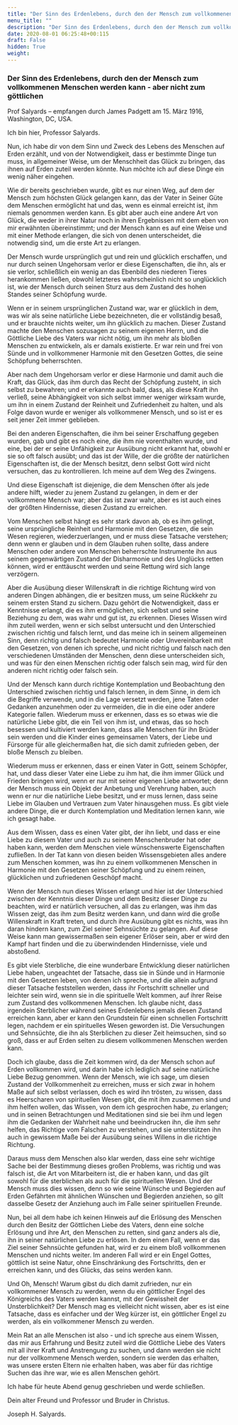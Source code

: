 ```yaml
---
title: "Der Sinn des Erdenlebens, durch den der Mensch zum vollkommenen Menschen werden kann - aber nicht zum göttlichen"
menu_title: ""
description: "Der Sinn des Erdenlebens, durch den der Mensch zum vollkommenen Menschen werden kann - aber nicht zum göttlichen"
date: 2020-08-01 06:25:48+00:115
draft: False
hidden: True
weight:
---
```

### Der Sinn des Erdenlebens, durch den der Mensch zum vollkommenen Menschen werden kann - aber nicht zum göttlichen

Prof Salyards – empfangen durch James Padgett am 15. März 1916, Washington, DC, USA.

Ich bin hier, Professor Salyards.

Nun, ich habe dir von dem Sinn und Zweck des Lebens des Menschen auf Erden erzählt, und von der Notwendigkeit, dass er bestimmte Dinge tun muss, in allgemeiner Weise, um der Menschheit das Glück zu bringen, das ihnen auf Erden zuteil werden könnte. Nun möchte ich auf diese Dinge ein wenig näher eingehen.

Wie dir bereits geschrieben wurde, gibt es nur einen Weg, auf dem der Mensch zum höchsten Glück gelangen kann, das der Vater in Seiner Güte dem Menschen ermöglicht hat und das, wenn es einmal erreicht ist, ihm niemals genommen werden kann. Es gibt aber auch eine andere Art von Glück, die weder in ihrer Natur noch in ihren Ergebnissen mit dem eben von mir erwähnten übereinstimmt; und der Mensch kann es auf eine Weise und mit einer Methode erlangen, die sich von denen unterscheidet, die notwendig sind, um die erste Art zu erlangen.

Der Mensch wurde ursprünglich gut und rein und glücklich erschaffen, und nur durch seinen Ungehorsam verlor er diese Eigenschaften, die ihn, als er sie verlor, schließlich ein wenig an das Ebenbild des niederen Tieres herankommen ließen, obwohl letzteres wahrscheinlich nicht so unglücklich ist, wie der Mensch durch seinen Sturz aus dem Zustand des hohen Standes seiner Schöpfung wurde.

Wenn er in seinem ursprünglichen Zustand war, war er glücklich in dem, was wir als seine natürliche Liebe bezeichneten, die er vollständig besaß, und er brauchte nichts weiter, um ihn glücklich zu machen. Dieser Zustand machte den Menschen sozusagen zu seinem eigenen Herrn, und die Göttliche Liebe des Vaters war nicht nötig, um ihn mehr als bloßen Menschen zu entwickeln, als er damals existierte. Er war rein und frei von Sünde und in vollkommener Harmonie mit den Gesetzen Gottes, die seine Schöpfung beherrschten.

Aber nach dem Ungehorsam verlor er diese Harmonie und damit auch die Kraft, das Glück, das ihm durch das Recht der Schöpfung zusteht, in sich selbst zu bewahren; und er erkannte auch bald, dass, als diese Kraft ihn verließ, seine Abhängigkeit von sich selbst immer weniger wirksam wurde, um ihn in einem Zustand der Reinheit und Zufriedenheit zu halten, und als Folge davon wurde er weniger als vollkommener Mensch, und so ist er es seit jener Zeit immer geblieben.

Bei den anderen Eigenschaften, die ihm bei seiner Erschaffung gegeben wurden, gab und gibt es noch eine, die ihm nie vorenthalten wurde, und eine, bei der er seine Unfähigkeit zur Ausübung nicht erkannt hat, obwohl er sie so oft falsch ausübt; und das ist der Wille, der die größte der natürlichen Eigenschaften ist, die der Mensch besitzt, denn selbst Gott wird nicht versuchen, das zu kontrollieren. Ich meine auf dem Weg des Zwingens.

Und diese Eigenschaft ist diejenige, die dem Menschen öfter als jede andere hilft, wieder zu jenem Zustand zu gelangen, in dem er der vollkommene Mensch war; aber das ist zwar wahr, aber es ist auch eines der größten Hindernisse, diesen Zustand zu erreichen.

Vom Menschen selbst hängt es sehr stark davon ab, ob es ihm gelingt, seine ursprüngliche Reinheit und Harmonie mit den Gesetzen, die sein Wesen regieren, wiederzuerlangen, und er muss diese Tatsache verstehen; denn wenn er glauben und in dem Glauben ruhen sollte, dass andere Menschen oder andere von Menschen beherrschte Instrumente ihn aus seinem gegenwärtigen Zustand der Disharmonie und des Unglücks retten können, wird er enttäuscht werden und seine Rettung wird sich lange verzögern.

Aber die Ausübung dieser Willenskraft in die richtige Richtung wird von anderen Dingen abhängen, die er besitzen muss, um seine Rückkehr zu seinem ersten Stand zu sichern. Dazu gehört die Notwendigkeit, dass er Kenntnisse erlangt, die es ihm ermöglichen, sich selbst und seine Beziehung zu dem, was wahr und gut ist, zu erkennen. Dieses Wissen wird ihm zuteil werden, wenn er sich selbst untersucht und den Unterschied zwischen richtig und falsch lernt, und das meine ich in seinem allgemeinen Sinn, denn richtig und falsch bedeutet Harmonie oder Unvereinbarkeit mit den Gesetzen, von denen ich spreche, und nicht richtig und falsch nach den verschiedenen Umständen der Menschen, denn diese unterscheiden sich, und was für den einen Menschen richtig oder falsch sein mag, wird für den anderen nicht richtig oder falsch sein.

Und der Mensch kann durch richtige Kontemplation und Beobachtung den Unterschied zwischen richtig und falsch lernen, in dem Sinne, in dem ich die Begriffe verwende, und in die Lage versetzt werden, jene Taten oder Gedanken anzunehmen oder zu vermeiden, die in die eine oder andere Kategorie fallen. Wiederum muss er erkennen, dass es so etwas wie die natürliche Liebe gibt, die ein Teil von ihm ist, und etwas, das so hoch besessen und kultiviert werden kann, dass alle Menschen für ihn Brüder sein werden und die Kinder eines gemeinsamen Vaters, der Liebe und Fürsorge für alle gleichermaßen hat, die sich damit zufrieden geben, der bloße Mensch zu bleiben.

Wiederum muss er erkennen, dass er einen Vater in Gott, seinem Schöpfer, hat, und dass dieser Vater eine Liebe zu ihm hat, die ihm immer Glück und Frieden bringen wird, wenn er nur mit seiner eigenen Liebe antwortet; denn der Mensch muss ein Objekt der Anbetung und Verehrung haben, auch wenn er nur die natürliche Liebe besitzt, und er muss lernen, dass seine Liebe im Glauben und Vertrauen zum Vater hinausgehen muss. Es gibt viele andere Dinge, die er durch Kontemplation und Meditation lernen kann, wie ich gesagt habe.

Aus dem Wissen, dass es einen Vater gibt, der ihn liebt, und dass er eine Liebe zu diesem Vater und auch zu seinem Menschenbruder hat oder haben kann, werden dem Menschen viele wünschenswerte Eigenschaften zufließen. In der Tat kann von diesen beiden Wissensgebieten alles andere zum Menschen kommen, was ihn zu einem vollkommenen Menschen in Harmonie mit den Gesetzen seiner Schöpfung und zu einem reinen, glücklichen und zufriedenen Geschöpf macht.

Wenn der Mensch nun dieses Wissen erlangt und hier ist der Unterschied zwischen der Kenntnis dieser Dinge und dem Besitz dieser Dinge zu beachten, wird er natürlich versuchen, all das zu erlangen, was ihm das Wissen zeigt, das ihm zum Besitz werden kann, und dann wird die große Willenskraft in Kraft treten, und durch ihre Ausübung gibt es nichts, was ihn daran hindern kann, zum Ziel seiner Sehnsüchte zu gelangen. Auf diese Weise kann man gewissermaßen sein eigener Erlöser sein, aber er wird den Kampf hart finden und die zu überwindenden Hindernisse, viele und abstoßend.

Es gibt viele Sterbliche, die eine wunderbare Entwicklung dieser natürlichen Liebe haben, ungeachtet der Tatsache, dass sie in Sünde und in Harmonie mit den Gesetzen leben, von denen ich spreche, und die allein aufgrund dieser Tatsache feststellen werden, dass ihr Fortschritt schneller und leichter sein wird, wenn sie in die spirituelle Welt kommen, auf ihrer Reise zum Zustand des vollkommenen Menschen. Ich glaube nicht, dass irgendein Sterblicher während seines Erdenlebens jemals diesen Zustand erreichen kann, aber er kann den Grundstein für einen schnellen Fortschritt legen, nachdem er ein spirituelles Wesen geworden ist. Die Versuchungen und Sehnsüchte, die ihn als Sterblichen zu dieser Zeit heimsuchen, sind so groß, dass er auf Erden selten zu diesem vollkommenen Menschen werden kann.

Doch ich glaube, dass die Zeit kommen wird, da der Mensch schon auf Erden vollkommen wird, und darin habe ich lediglich auf seine natürliche Liebe Bezug genommen. Wenn der Mensch, wie ich sage, um diesen Zustand der Vollkommenheit zu erreichen, muss er sich zwar in hohem Maße auf sich selbst verlassen, doch es wird ihn trösten, zu wissen, dass es Heerscharen von spirituellen Wesen gibt, die mit ihm zusammen sind und ihm helfen wollen, das Wissen, von dem ich gesprochen habe, zu erlangen; und in seinen Betrachtungen und Meditationen sind sie bei ihm und legen ihm die Gedanken der Wahrheit nahe und beeindrucken ihn, die ihm sehr helfen, das Richtige vom Falschen zu verstehen, und sie unterstützen ihn auch in gewissem Maße bei der Ausübung seines Willens in die richtige Richtung.

Daraus muss dem Menschen also klar werden, dass eine sehr wichtige Sache bei der Bestimmung dieses großen Problems, was richtig und was falsch ist, die Art von Mitarbeitern ist, die er haben kann, und das gilt sowohl für die sterblichen als auch für die spirituellen Wesen. Und der Mensch muss dies wissen, denn so wie seine Wünsche und Begierden auf Erden Gefährten mit ähnlichen Wünschen und Begierden anziehen, so gilt dasselbe Gesetz der Anziehung auch im Falle seiner spirituellen Freunde.

Nun, bei all dem habe ich keinen Hinweis auf die Erlösung des Menschen durch den Besitz der Göttlichen Liebe des Vaters, denn eine solche Erlösung und ihre Art, den Menschen zu retten, sind ganz anders als die, ihn in seiner natürlichen Liebe zu erlösen. In dem einen Fall, wenn er das Ziel seiner Sehnsüchte gefunden hat, wird er zu einem bloß vollkommenen Menschen und nichts weiter. Im anderen Fall wird er ein Engel Gottes, göttlich ist seine Natur, ohne Einschränkung des Fortschritts, den er erreichen kann, und des Glücks, das seins werden kann.

Und Oh, Mensch! Warum gibst du dich damit zufrieden, nur ein vollkommener Mensch zu werden, wenn du ein göttlicher Engel des Königreichs des Vaters werden kannst, mit der Gewissheit der Unsterblichkeit? Der Mensch mag es vielleicht nicht wissen, aber es ist eine Tatsache, dass es einfacher und der Weg kürzer ist, ein göttlicher Engel zu werden, als ein vollkommener Mensch zu werden.

Mein Rat an alle Menschen ist also - und ich spreche aus einem Wissen, das mir aus Erfahrung und Besitz zuteil wird die Göttliche Liebe des Vaters mit all ihrer Kraft und Anstrengung zu suchen, und dann werden sie nicht nur der vollkommene Mensch werden, sondern sie werden das erhalten, was unsere ersten Eltern nie erhalten haben, was aber für das richtige Suchen das ihre war, wie es allen Menschen gehört.

Ich habe für heute Abend genug geschrieben und werde schließen.

Dein alter Freund und Professor und Bruder in Christus.

Joseph H. Salyards.
